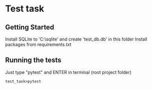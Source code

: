 # Test task

## Getting Started
Install SQLite to 'C:\sqlite\' and create 'test_db.db' in this folder
Install packages from requirements.txt

## Running the tests
Just type "pytest" and ENTER in terminal (root project folder)

```
test_task>pytest
```


